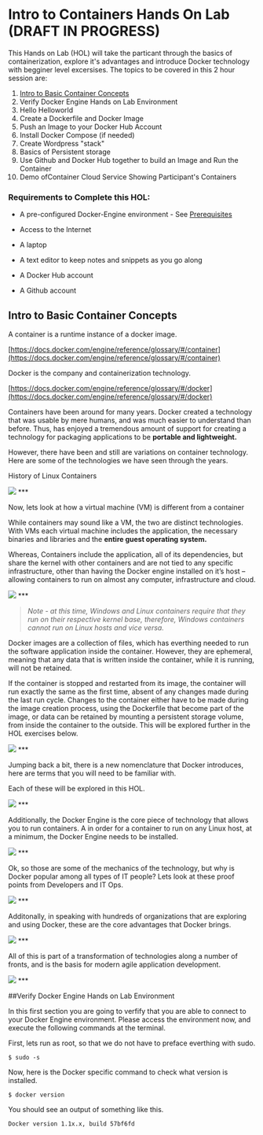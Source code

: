 # Intro to Containers Hands On Lab (DRAFT IN PROGRESS)

This Hands on Lab (HOL) will take the particant through the basics of containerization, explore it's advantages and introduce Docker technology with begginer level excersises.  The topics to be covered in this 2 hour session are:

1.  [Intro to Basic Container Concepts](../master/Participant-Guide.md#intro-to-basic-container-concepts)
2.  Verify Docker Engine Hands on Lab Environment
3.  Hello Helloworld
5.  Create a Dockerfile and Docker Image
6.  Push an Image to your Docker Hub Account
7.  Install Docker Compose (if needed)
8.  Create Wordpress "stack"
9.  Basics of Persistent storage
10. Use Github and Docker Hub together to build an Image and Run the Container
11. Demo ofContainer Cloud Service Showing Participant's Containers


### Requirements to Complete this HOL:

* A pre-configured Docker-Engine environment - See [Prerequisites](../master/Prerequisites.md)

* Access to the Internet

* A laptop

* A text editor to keep notes and snippets as you go along

* A Docker Hub account

* A Github account

## Intro to Basic Container Concepts

A container is a runtime instance of a docker image.

[https://docs.docker.com/engine/reference/glossary/#/container](https://docs.docker.com/engine/reference/glossary/#/container)

Docker is the company and containerization technology.

[https://docs.docker.com/engine/reference/glossary/#/docker](https://docs.docker.com/engine/reference/glossary/#/docker)  

Containers have been around for many years.  Docker created a technology that was usable by mere humans, and was much easier to understand than before.  Thus, has enjoyed a tremendous amount of support for creating a technology for packaging applications to be **portable and lightweight.**

However, there have been and still are variations on container technology.  Here are some of the technologies we have seen through the years.

History of Linux Containers

<img src=images/002-container-history.png />
***

Now, lets look at how a virtual machine (VM) is different from a container

While containers may sound like a VM, the two are distinct technologies. With VMs each virtual machine includes the application, the necessary binaries and libraries and the **entire guest operating system.**

Whereas, Containers include the application, all of its dependencies, but share the kernel with other containers and are not tied to any specific infrastructure, other than having the Docker engine installed on it’s host – allowing containers to run on almost any computer, infrastructure and cloud.  

<img src=images/002-vm-vs-container.png />
***

> *Note - at this time, Windows and Linux containers require that they run on their respective kernel base, therefore, Windows containers cannot run on Linux hosts and vice versa.*

Docker images are a collection of files, which has everthing needed to run the software application inside the container.  However, they are ephemeral, meaning that any data that is written inside the container, while it is running, will not be retained.  

If the container is stopped and restarted from its image, the container will run exactly the same as the first time, absent of any changes made during the last run cycle.  Changes to the container either have to be made during the image creation process, using the Dockerfile that become part of the image, or data can be retained by mounting a persistent storage volume, from inside the container to the outside.  This will be explored further in the HOL exercises below. 

<img src=images/004-docker-images.jpg />
***

Jumping back a bit, there is a new nomenclature that Docker introduces, here are terms that you will need to be familiar with.  

Each of these will be explored in this HOL.

<img src=images/005-docker-terms.jpg />
***

Additionally, the Docker Engine is the core piece of technology that allows you to run containers.  A in order for a container to run on any Linux host, at a minimum, the Docker Engine needs to be installed.

<img src=images/004-docker-engine.jpg />
***

Ok, so those are some of the mechanics of the technology, but why is Docker popular among all types of IT people?  Lets look at these proof points from Developers and IT Ops.

<img src=images/004-why-containers.jpg />
***

Additonally, in speaking with hundreds of organizations that are exploring and using Docker, these are the core advantages that Docker brings.  

<img src=images/005-docker-usage.jpg />
***

All of this is part of a transformation of technologies along a number of fronts, and is the basis for modern agile application development.

<img src=images/003-evolution.jpg />
***

##Verify Docker Engine Hands on Lab Environment

In this first section you are going to verfify that you are able to connect to your Docker Engine environment.  Please access the environment now, and execute the following commands at the terminal.

First, lets run as root, so that we do not have to preface everthing with sudo.

```
$ sudo -s
```

Now, here is the Docker specific command to check what version is installed.

```
$ docker version
```

You should see an output of something like this.

```
Docker version 1.1x.x, build 57bf6fd
```

